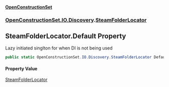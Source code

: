 #### [OpenConstructionSet](index 'index')
### [OpenConstructionSet.IO.Discovery](index#OpenConstructionSet_IO_Discovery 'OpenConstructionSet.IO.Discovery').[SteamFolderLocator](BDvQhQsErjN5ilWJbjNpng 'OpenConstructionSet.IO.Discovery.SteamFolderLocator')
## SteamFolderLocator.Default Property
Lazy initiated singlton for when DI is not being used  
```csharp
public static OpenConstructionSet.IO.Discovery.SteamFolderLocator Default { get; }
```
#### Property Value
[SteamFolderLocator](BDvQhQsErjN5ilWJbjNpng 'OpenConstructionSet.IO.Discovery.SteamFolderLocator')
